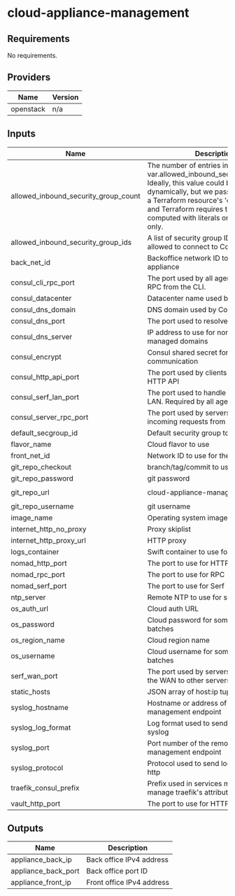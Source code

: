 # cloud-appliance-management

<!-- BEGINNING OF PRE-COMMIT-TERRAFORM DOCS HOOK -->
## Requirements

No requirements.

## Providers

| Name | Version |
|------|---------|
| openstack | n/a |

## Inputs

| Name | Description | Type | Default | Required |
|------|-------------|------|---------|:--------:|
| allowed\_inbound\_security\_group\_count | The number of entries in var.allowed\_inbound\_security\_group\_ids. Ideally, this value could be computed dynamically, but we pass this variable to a Terraform resource's 'count' property and Terraform requires that 'count' be computed with literals or data sources only. | `number` | `0` | no |
| allowed\_inbound\_security\_group\_ids | A list of security group IDs that will be allowed to connect to Consul | `list(string)` | `[]` | no |
| back\_net\_id | Backoffice network ID to use for the appliance | `string` | n/a | yes |
| consul\_cli\_rpc\_port | The port used by all agents to handle RPC from the CLI. | `number` | `8400` | no |
| consul\_datacenter | Datacenter name used by Consul agent | `string` | n/a | yes |
| consul\_dns\_domain | DNS domain used by Consul agent | `string` | n/a | yes |
| consul\_dns\_port | The port used to resolve DNS queries. | `number` | `8600` | no |
| consul\_dns\_server | IP address to use for non-consul-managed domains | `string` | n/a | yes |
| consul\_encrypt | Consul shared secret for cluster communication | `string` | n/a | yes |
| consul\_http\_api\_port | The port used by clients to talk to the HTTP API | `number` | `8500` | no |
| consul\_serf\_lan\_port | The port used to handle gossip in the LAN. Required by all agents. | `number` | `8301` | no |
| consul\_server\_rpc\_port | The port used by servers to handle incoming requests from other agents. | `number` | `8300` | no |
| default\_secgroup\_id | Default security group to use | `string` | n/a | yes |
| flavor\_name | Cloud flavor to use | `string` | n/a | yes |
| front\_net\_id | Network ID to use for the appliance | `string` | n/a | yes |
| git\_repo\_checkout | branch/tag/commit to use | `string` | `"terraform"` | no |
| git\_repo\_password | git password | `string` | `""` | no |
| git\_repo\_url | cloud-appliance-management repo | `string` | `"https://github.com/mgrzybek/cloud-appliance-management"` | no |
| git\_repo\_username | git username | `string` | `""` | no |
| image\_name | Operating system image to use | `string` | n/a | yes |
| internet\_http\_no\_proxy | Proxy skiplist | `string` | `""` | no |
| internet\_http\_proxy\_url | HTTP proxy | `string` | `""` | no |
| logs\_container | Swift container to use for cloud-init logs | `string` | `"logs"` | no |
| nomad\_http\_port | The port to use for HTTP | `number` | `4646` | no |
| nomad\_rpc\_port | The port to use for RPC | `number` | `4647` | no |
| nomad\_serf\_port | The port to use for Serf | `number` | `4648` | no |
| ntp\_server | Remote NTP to use for sync | `string` | `""` | no |
| os\_auth\_url | Cloud auth URL | `string` | n/a | yes |
| os\_password | Cloud password for some internal batches | `string` | n/a | yes |
| os\_region\_name | Cloud region name | `string` | n/a | yes |
| os\_username | Cloud username for some internal batches | `string` | n/a | yes |
| serf\_wan\_port | The port used by servers to gossip over the WAN to other servers. | `number` | `8302` | no |
| static\_hosts | JSON array of host:ip tuples | `string` | `""` | no |
| syslog\_hostname | Hostname or address of the remote log management endpoint | `string` | n/a | yes |
| syslog\_log\_format | Log format used to send logs: gelf or syslog | `string` | `"gelf"` | no |
| syslog\_port | Port number of the remote log management endpoint | `number` | `12201` | no |
| syslog\_protocol | Protocol used to send logs: udp, tcp or http | `string` | `"udp"` | no |
| traefik\_consul\_prefix | Prefix used in services metadata to manage traefik's attributes | `string` | `"admin"` | no |
| vault\_http\_port | The port to use for HTTP | `number` | `8200` | no |

## Outputs

| Name | Description |
|------|-------------|
| appliance\_back\_ip | Back office IPv4 address |
| appliance\_back\_port | Back office port ID |
| appliance\_front\_ip | Front office IPv4 address |

<!-- END OF PRE-COMMIT-TERRAFORM DOCS HOOK -->

